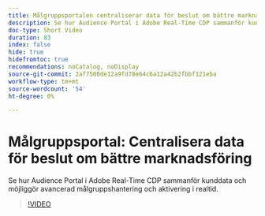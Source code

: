```yaml
---
title: Målgruppsportalen centraliserar data för beslut om bättre marknadsföring
description: Se hur Audience Portal i Adobe Real-Time CDP sammanför kunddata och möjliggör avancerad målgruppshantering och aktivering i realtid.
doc-type: Short Video
duration: 83
index: false
hide: true
hidefromtoc: true
recommendations: noCatalog, noDisplay
source-git-commit: 2af7500de12a9fd78e64c6a12a42b2fbbf121eba
workflow-type: tm+mt
source-wordcount: '54'
ht-degree: 0%

---
```



# Målgruppsportal: Centralisera data för beslut om bättre marknadsföring

Se hur Audience Portal i Adobe Real-Time CDP sammanför kunddata och möjliggör avancerad målgruppshantering och aktivering i realtid.

<!-- 72_S508_3442517_82_audience-portal-centralizing-data-for-better-marketing-decisions -->
>[!VIDEO](https://video.tv.adobe.com/v/3458185/?learn=on&enablevpops=true)
